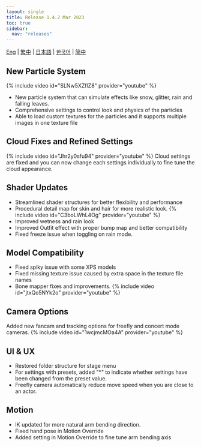 ```yaml
---
layout: single
title: Release 1.4.2 Mar 2023
toc: true
sidebar:
  nav: "releases"
---
```

[Eng](/dancexr/releases/1.4.2) | [繁中](/tw/dancexr/releases/1.4.2) | [日本語](/jp/dancexr/releases/1.4.2) | [한국어](/kr/dancexr/releases/1.4.2) | [简中](/zh/dancexr/releases/1.4.2)


## New Particle System
{% include video id="SLNw5XZflZ8" provider="youtube" %}
* New particle system that can simulate effects like snow, glitter, rain and falling leaves.
* Comprehensive settings to control look and physics of the particles
* Able to load custom textures for the particles and it supports multiple images in one texture file

## Cloud Fixes and Refined Settings
{% include video id="Jhr2y0sfu94" provider="youtube" %}
Cloud settings are fixed and you can now change each settings individually to fine tune the cloud appearance.

## Shader Updates
* Streamlined shader structures for better flexibility and performance
* Procedural detail map for skin and hair for more realistic look. 
{% include video id="C3boLWhL4Og" provider="youtube" %}
* Improved wetness and rain look
* Improved Outfit effect with proper bump map and better compatibility
* Fixed freeze issue when toggling on rain mode.

## Model Compatibility
* Fixed spiky issue with some XPS models
* Fixed missing texture issue caused by extra space in the texture file names
* Bone mapper fixes and improvements. 
{% include video id="jtxQo5NYk2o" provider="youtube" %}

## Camera Options
Added new fancam and tracking options for freefly and concert mode cameras.
{% include video id="1wcjmcMOa4A" provider="youtube" %}

## UI & UX
* Restored folder structure for stage menu
* For settings with presets, added "*" to indicate whether settings have been changed from the preset value.
* Freefly camera automatically reduce move speed when you are close to an actor.

## Motion
* IK updated for more natural arm bending direction.
* Fixed hand pose in Motion Override
* Added setting in Motion Override to fine tune arm bending axis
